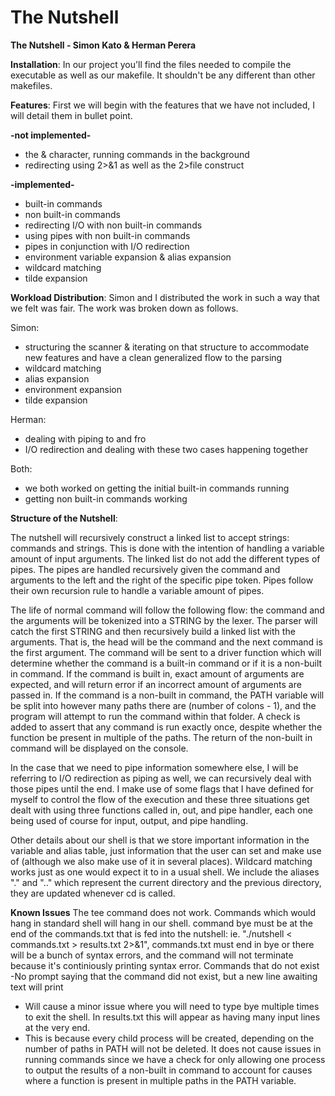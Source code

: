 # The Nutshell
**The Nutshell - Simon Kato & Herman Perera**

**Installation**: In our project you'll find the files needed to compile the executable as well as our makefile. It shouldn't be any different than other makefiles. 

**Features**: First we will begin with the features that we have not included, I will detail them in bullet point.

**-not implemented-**
- the & character, running commands in the background
- redirecting using 2>&1 as well as the 2>file construct

**-implemented-**
- built-in commands
- non built-in commands
- redirecting I/O with non built-in commands
- using pipes with non built-in commands
- pipes in conjunction with I/O redirection
- environment variable expansion & alias expansion
- wildcard matching
- tilde expansion

**Workload Distribution**: Simon and I distributed the work in such a way that we felt was fair. The work was broken down as follows.

Simon:
- structuring the scanner & iterating on that structure to accommodate new features and have a clean generalized flow to the parsing
- wildcard matching
- alias expansion
- environment expansion
- tilde expansion

Herman:
- dealing with piping to and fro
- I/O redirection and dealing with these two cases happening together

Both:

- we both worked on getting the initial built-in commands running
- getting non built-in commands working

**Structure of the Nutshell**: 

The nutshell will recursively construct a linked list to accept strings: commands and strings. This is done with the intention of handling a variable amount of input arguments. The linked list do not add the different types of pipes. The pipes are handled recursively given the command and arguments to the left and the right of the specific pipe token. Pipes follow their own recursion rule to handle a variable amount of pipes. 

The life of normal command will follow the following flow: the command and the arguments will be tokenized into a STRING by the lexer. The parser will catch the first STRING and then recursively build a linked list with the arguments. That is, the head will be the command and the next command is the first argument. The command will be sent to a driver function which will determine whether the command is a built-in command or if it is a non-built in command. If the command is built in, exact amount of arguments are expected, and will return error if an incorrect amount of arguments are passed in. If the command is a non-built in command, the PATH variable will be split into however many paths there are (number of colons - 1), and the program will attempt to run the command within that folder. A check is added to assert that any command is run exactly once, despite whether the function be present in multiple of the paths. The return of the non-built in command will be displayed on the console.

In the case that we need to pipe information somewhere else, I will be referring to I/O redirection as piping as well, we can recursively deal with those pipes until the end. I make use of some flags that I have defined for myself to control the flow of the execution and these three situations get dealt with using three functions called in, out, and pipe handler, each one being used of course for input, output, and pipe handling.

Other details about our shell is that we store important information in the variable and alias table, just information that the user can set and make use of (although we also make use of it in several places). Wildcard matching works just as one would expect it to in a usual shell. We include the aliases "." and ".." which represent the current directory and the previous directory, they are updated whenever cd is called. 

**Known Issues**
The tee command does not work.
Commands which would hang in standard shell will hang in our shell.
command bye must be at the end of the commands.txt that is fed into the nutshell: ie. "./nutshell < commands.txt > results.txt 2>&1", commands.txt must end in bye or there will be a bunch of syntax errors, and the command will not terminate because it's continiously printing syntax error.
Commands that do not exist 
-No prompt saying that the command did not exist, but a new line awaiting text will print
- Will cause a minor issue where you will need to type bye multiple times to exit the shell. In results.txt this will appear as having many input lines at the very end.
- This is because every child process will be created, depending on the number of paths in PATH will not be deleted. It does not cause issues in running commands since we have a check for only allowing one process to output the results of a non-built in command to account for causes where a function is present in multiple paths in the PATH variable. 
